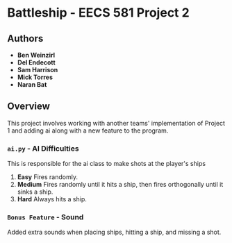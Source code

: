 

# Battleship - EECS 581 Project 2

## Authors
- **Ben Weinzirl**
- **Del Endecott**
-  **Sam Harrison**
- **Mick Torres**
- **Naran Bat**

## Overview
This project involves working with another teams' implementation of Project 1 and adding ai along with a new feature to the program.

### `ai.py` - AI Difficulties
This is responsible for the ai class to make shots at the player's ships
1. **Easy** Fires randomly.
2. **Medium** Fires randomly until it hits a ship, then fires orthogonally until it sinks a ship.
3. **Hard** Always hits a ship.

### `Bonus Feature` - Sound
Added extra sounds when placing ships, hitting a ship, and missing a shot.
